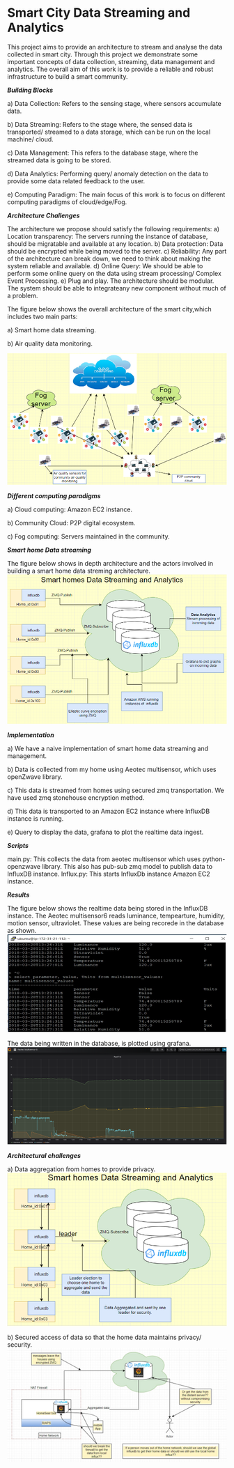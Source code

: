 # Smart City Data Streaming and Analytics 

This project aims to provide an architecture to stream and analyse the data collected in smart city. Through this project we demonstrate some important concepts of data collection, streaming, data management and analytics. The overall aim of this work is to provide a reliable and robust infrastructure to build a smart community.

***Building Blocks***

a) Data Collection: Refers to the sensing stage, where sensors accumulate data. 

b) Data Streaming: Refers to the stage where, the sensed data is transported/ streamed to a data storage, which can be run on the local machine/ cloud.

c) Data Management: This refers to the database stage, where the streamed data is going to be stored.

d) Data Analytics: Performing query/ anomaly detection on the data to provide some data related feedback to the user.

e) Computing Paradigm: The main focus of this work is to focus on different computing paradigms of cloud/edge/Fog. 

***Architecture Challenges***

The architecture we propose should satisfy the following requirements:
a) Location transparency: The servers running the instance of database, should be migratable and available at any location.
b) Data protection: Data should be encrypted while being moved to the server.
c) Reliability: Any part of the architecture can break down, we need to think about making the system reliable and available.
d) Online Query: We should be able to perform some online query on the data using stream processing/ Complex Event Processing.
e) Plug and play. The architecture should be modular. The system should be able to integrateany new component without much of a problem.

The figure below shows the overall architecture of the smart city,which includes two main parts:

a) Smart home data streaming.

b) Air quality data monitoring.

![architecture v1.0](https://github.com/Shreyasramakrishna90/CS-6381-01-Final-Project/blob/master/images/smart-city.png)

***Different computing paradigms***

a) Cloud computing: Amazon EC2 instance.

b) Community Cloud: P2P digital ecosystem.

c) Fog computing: Servers maintained in the community.

***Smart home Data streaming***

The figure below shows in depth architecture and the actors involved in building a smart home data streming architecture. 
![architecture v1.0](https://github.com/Shreyasramakrishna90/CS-6381-01-Final-Project/blob/master/images/original_idea.png)

***Implementation***

a) We have a naive implementation of smart home data streaming and management.

b) Data is collected from my home using Aeotec multisensor, which uses openZwave library.

c) This data is streamed from homes using secured zmq transportation. We have used zmq stonehouse encryption method.

d) This data is transported to an Amazon EC2 instance where InfluxDB instance is running.

e) Query to display the data, grafana to plot the realtime data ingest.

***Scripts***

main.py: This collects the data from aeotec multisensor which uses python-openzwave library. This also has pub-sub zmq model to publish data to InfluxDB instance.
Influx.py: This starts InfluxDb instance Amazon EC2 instance.

***Results***

The figure below shows the realtime data being stored in the InfluxDB instance. The Aeotec multisensor6 reads luminance, tempearture, humidity, motion sensor, ultraviolet. These values are being recorede in the database as shown.
![architecture v1.0](https://github.com/Shreyasramakrishna90/CS-6381-01-Final-Project/blob/master/images/influxdata.png)

The data being written in the database, is plotted using grafana.
![architecture v1.0](https://github.com/Shreyasramakrishna90/CS-6381-01-Final-Project/blob/master/images/graph.png)

***Architectural challenges***

a) Data aggregation from homes to provide privacy.
![architecture v1.0](https://github.com/Shreyasramakrishna90/CS-6381-01-Final-Project/blob/master/images/distributed_homes.png)

b) Secured access of data so that the home data maintains privacy/ security.
![architecture v1.0](https://github.com/Shreyasramakrishna90/CS-6381-01-Final-Project/blob/master/images/security.jpg)
